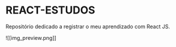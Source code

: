 # REACT-ESTUDOS
Repositório dedicado a registrar o meu aprendizado com React JS.

![[img_preview.png]]